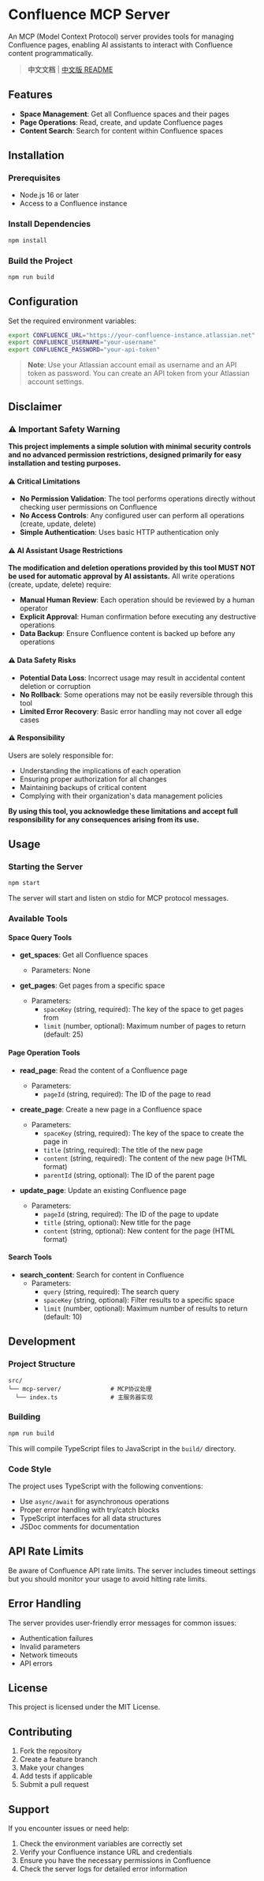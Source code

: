 # Confluence MCP Server

An MCP (Model Context Protocol) server provides tools for managing Confluence pages, enabling AI assistants to interact with Confluence content programmatically.

> **中文文档** | [中文版 README](./README-CN.md)

## Features

- **Space Management**: Get all Confluence spaces and their pages
- **Page Operations**: Read, create, and update Confluence pages
- **Content Search**: Search for content within Confluence spaces

## Installation

### Prerequisites

- Node.js 16 or later
- Access to a Confluence instance

### Install Dependencies

```bash
npm install
```

### Build the Project

```bash
npm run build
```

## Configuration

Set the required environment variables:

```bash
export CONFLUENCE_URL="https://your-confluence-instance.atlassian.net"
export CONFLUENCE_USERNAME="your-username"
export CONFLUENCE_PASSWORD="your-api-token"
```

> **Note**: Use your Atlassian account email as username and an API token as password. You can create an API token from your Atlassian account settings.

## Disclaimer

### ⚠️ Important Safety Warning

**This project implements a simple solution with minimal security controls and no advanced permission restrictions, designed primarily for easy installation and testing purposes.**

#### ⚠️ Critical Limitations
- **No Permission Validation**: The tool performs operations directly without checking user permissions on Confluence
- **No Access Controls**: Any configured user can perform all operations (create, update, delete)
- **Simple Authentication**: Uses basic HTTP authentication only

#### ⚠️ AI Assistant Usage Restrictions
**The modification and deletion operations provided by this tool MUST NOT be used for automatic approval by AI assistants.** All write operations (create, update, delete) require:

- **Manual Human Review**: Each operation should be reviewed by a human operator
- **Explicit Approval**: Human confirmation before executing any destructive operations
- **Data Backup**: Ensure Confluence content is backed up before any operations

#### ⚠️ Data Safety Risks
- **Potential Data Loss**: Incorrect usage may result in accidental content deletion or corruption
- **No Rollback**: Some operations may not be easily reversible through this tool
- **Limited Error Recovery**: Basic error handling may not cover all edge cases

#### ⚠️ Responsibility
Users are solely responsible for:
- Understanding the implications of each operation
- Ensuring proper authorization for all changes
- Maintaining backups of critical content
- Complying with their organization's data management policies

**By using this tool, you acknowledge these limitations and accept full responsibility for any consequences arising from its use.**

## Usage

### Starting the Server

```bash
npm start
```

The server will start and listen on stdio for MCP protocol messages.

### Available Tools

#### Space Query Tools

- **get_spaces**: Get all Confluence spaces
  - Parameters: None

- **get_pages**: Get pages from a specific space
  - Parameters:
    - `spaceKey` (string, required): The key of the space to get pages from
    - `limit` (number, optional): Maximum number of pages to return (default: 25)

#### Page Operation Tools

- **read_page**: Read the content of a Confluence page
  - Parameters:
    - `pageId` (string, required): The ID of the page to read

- **create_page**: Create a new page in a Confluence space
  - Parameters:
    - `spaceKey` (string, required): The key of the space to create the page in
    - `title` (string, required): The title of the new page
    - `content` (string, required): The content of the new page (HTML format)
    - `parentId` (string, optional): The ID of the parent page

- **update_page**: Update an existing Confluence page
  - Parameters:
    - `pageId` (string, required): The ID of the page to update
    - `title` (string, optional): New title for the page
    - `content` (string, optional): New content for the page (HTML format)

#### Search Tools

- **search_content**: Search for content in Confluence
  - Parameters:
    - `query` (string, required): The search query
    - `spaceKey` (string, optional): Filter results to a specific space
    - `limit` (number, optional): Maximum number of results to return (default: 10)

## Development

### Project Structure

```
src/
└── mcp-server/              # MCP协议处理
  └── index.ts               # 主服务器实现
```

### Building

```bash
npm run build
```

This will compile TypeScript files to JavaScript in the `build/` directory.

### Code Style

The project uses TypeScript with the following conventions:

- Use `async/await` for asynchronous operations
- Proper error handling with try/catch blocks
- TypeScript interfaces for all data structures
- JSDoc comments for documentation

## API Rate Limits

Be aware of Confluence API rate limits. The server includes timeout settings but you should monitor your usage to avoid hitting rate limits.

## Error Handling

The server provides user-friendly error messages for common issues:

- Authentication failures
- Invalid parameters
- Network timeouts
- API errors

## License

This project is licensed under the MIT License.

## Contributing

1. Fork the repository
2. Create a feature branch
3. Make your changes
4. Add tests if applicable
5. Submit a pull request

## Support

If you encounter issues or need help:

1. Check the environment variables are correctly set
2. Verify your Confluence instance URL and credentials
3. Ensure you have the necessary permissions in Confluence
4. Check the server logs for detailed error information
